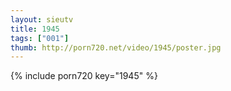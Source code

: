 ```yaml
--- 
layout: sieutv
title: 1945
tags: ["001"]
thumb: http://porn720.net/video/1945/poster.jpg
---
```

{% include porn720 key="1945" %} 
